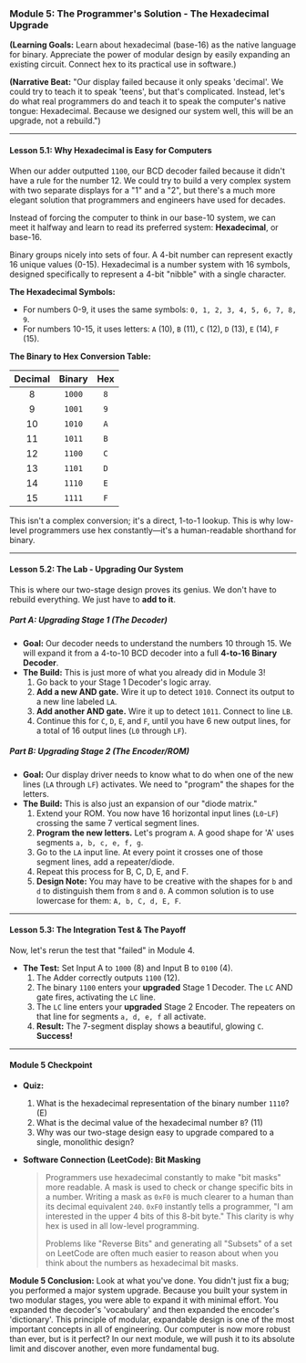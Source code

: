 ### **Module 5: The Programmer's Solution - The Hexadecimal Upgrade**

**(Learning Goals:** Learn about hexadecimal (base-16) as the native language for binary. Appreciate the power of modular design by easily expanding an existing circuit. Connect hex to its practical use in software.)

**(Narrative Beat:** "Our display failed because it only speaks 'decimal'. We could try to teach it to speak 'teens', but that's complicated. Instead, let's do what real programmers do and teach it to speak the computer's native tongue: Hexadecimal. Because we designed our system well, this will be an upgrade, not a rebuild.")

---

#### **Lesson 5.1: Why Hexadecimal is Easy for Computers**

When our adder outputted `1100`, our BCD decoder failed because it didn't have a rule for the number 12. We could try to build a very complex system with two separate displays for a "1" and a "2", but there's a much more elegant solution that programmers and engineers have used for decades.

Instead of forcing the computer to think in our base-10 system, we can meet it halfway and learn to read its preferred system: **Hexadecimal**, or base-16.

Binary groups nicely into sets of four. A 4-bit number can represent exactly 16 unique values (0-15). Hexadecimal is a number system with 16 symbols, designed specifically to represent a 4-bit "nibble" with a single character.

**The Hexadecimal Symbols:**
*   For numbers 0-9, it uses the same symbols: `0, 1, 2, 3, 4, 5, 6, 7, 8, 9`.
*   For numbers 10-15, it uses letters: `A` (10), `B` (11), `C` (12), `D` (13), `E` (14), `F` (15).

**The Binary to Hex Conversion Table:**

| Decimal | Binary | Hex |
|:-------:|:------:|:---:|
|    8    | `1000` | `8` |
|    9    | `1001` | `9` |
|   10    | `1010` | `A` |
|   11    | `1011` | `B` |
|   12    | `1100` | `C` |
|   13    | `1101` | `D` |
|   14    | `1110` | `E` |
|   15    | `1111` | `F` |

This isn't a complex conversion; it's a direct, 1-to-1 lookup. This is why low-level programmers use hex constantly—it's a human-readable shorthand for binary.

---

#### **Lesson 5.2: The Lab - Upgrading Our System**

This is where our two-stage design proves its genius. We don't have to rebuild everything. We just have to **add to it**.

##### **Part A: Upgrading Stage 1 (The Decoder)**
*   **Goal:** Our decoder needs to understand the numbers 10 through 15. We will expand it from a 4-to-10 BCD decoder into a full **4-to-16 Binary Decoder**.
*   **The Build:** This is just more of what you already did in Module 3!
    1.  Go back to your Stage 1 Decoder's logic array.
    2.  **Add a new AND gate.** Wire it up to detect `1010`. Connect its output to a new line labeled `LA`.
    3.  **Add another AND gate.** Wire it up to detect `1011`. Connect to line `LB`.
    4.  Continue this for `C`, `D`, `E`, and `F`, until you have 6 new output lines, for a total of 16 output lines (`L0` through `LF`).

##### **Part B: Upgrading Stage 2 (The Encoder/ROM)**
*   **Goal:** Our display driver needs to know what to do when one of the new lines (`LA` through `LF`) activates. We need to "program" the shapes for the letters.
*   **The Build:** This is also just an expansion of our "diode matrix."
    1.  Extend your ROM. You now have 16 horizontal input lines (`L0`-`LF`) crossing the same 7 vertical segment lines.
    2.  **Program the new letters.** Let's program `A`. A good shape for 'A' uses segments `a, b, c, e, f, g`.
    3.  Go to the `LA` input line. At every point it crosses one of those segment lines, add a repeater/diode.
    4.  Repeat this process for B, C, D, E, and F.
    5.  **Design Note:** You may have to be creative with the shapes for `b` and `d` to distinguish them from `8` and `0`. A common solution is to use lowercase for them: `A, b, C, d, E, F`.

---

#### **Lesson 5.3: The Integration Test & The Payoff**

Now, let's rerun the test that "failed" in Module 4.

*   **The Test:** Set Input A to `1000` (8) and Input B to `0100` (4).
    1.  The Adder correctly outputs `1100` (12).
    2.  The binary `1100` enters your **upgraded** Stage 1 Decoder. The `LC` AND gate fires, activating the `LC` line.
    3.  The `LC` line enters your **upgraded** Stage 2 Encoder. The repeaters on that line for segments `a, d, e, f` all activate.
    4.  **Result:** The 7-segment display shows a beautiful, glowing `C`. **Success!**

---

#### **Module 5 Checkpoint**

*   **Quiz:**
    1.  What is the hexadecimal representation of the binary number `1110`? (E)
    2.  What is the decimal value of the hexadecimal number `B`? (11)
    3.  Why was our two-stage design easy to upgrade compared to a single, monolithic design?

*   **Software Connection (LeetCode): Bit Masking**
    > Programmers use hexadecimal constantly to make "bit masks" more readable. A mask is used to check or change specific bits in a number. Writing a mask as `0xF0` is much clearer to a human than its decimal equivalent `240`. `0xF0` instantly tells a programmer, "I am interested in the upper 4 bits of this 8-bit byte." This clarity is why hex is used in all low-level programming.
    >
    > Problems like "Reverse Bits" and generating all "Subsets" of a set on LeetCode are often much easier to reason about when you think about the numbers as hexadecimal bit masks.

**Module 5 Conclusion:**
Look at what you've done. You didn't just fix a bug; you performed a major system upgrade. Because you built your system in two modular stages, you were able to expand it with minimal effort. You expanded the decoder's 'vocabulary' and then expanded the encoder's 'dictionary'. This principle of modular, expandable design is one of the most important concepts in all of engineering. Our computer is now more robust than ever, but is it perfect? In our next module, we will push it to its absolute limit and discover another, even more fundamental bug.
